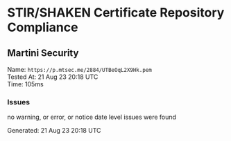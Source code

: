 # STIR/SHAKEN Certificate Repository Compliance

## Martini Security

Name: `https://p.mtsec.me/2884/UTBeOqL2X9Hk.pem`\
Tested At: 21 Aug 23 20:18 UTC\
Time: 105ms

### Issues

no warning, or error, or notice date level issues were found

Generated: 21 Aug 23 20:18 UTC